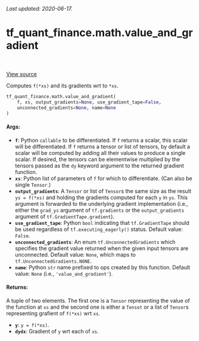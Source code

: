 <!--
This file is generated by a tool. Do not edit directly.
For open-source contributions the docs will be updated automatically.
-->

*Last updated: 2020-06-17.*

<div itemscope itemtype="http://developers.google.com/ReferenceObject">
<meta itemprop="name" content="tf_quant_finance.math.value_and_gradient" />
<meta itemprop="path" content="Stable" />
</div>

# tf_quant_finance.math.value_and_gradient

<!-- Insert buttons and diff -->

<table class="tfo-notebook-buttons tfo-api" align="left">
</table>

<a target="_blank" href="https://github.com/google/tf-quant-finance/blob/master/tf_quant_finance/math/gradient.py">View source</a>



Computes `f(*xs)` and its gradients wrt to `*xs`.

```python
tf_quant_finance.math.value_and_gradient(
    f, xs, output_gradients=None, use_gradient_tape=False,
    unconnected_gradients=None, name=None
)
```



<!-- Placeholder for "Used in" -->


#### Args:


* <b>`f`</b>: Python `callable` to be differentiated. If `f` returns a scalar, this
  scalar will be differentiated. If `f` returns a tensor or list of tensors,
  by default a scalar will be computed by adding all their values to produce
  a single scalar. If desired, the tensors can be elementwise multiplied by
  the tensors passed as the `dy` keyword argument to the returned gradient
  function.
* <b>`xs`</b>: Python list of parameters of `f` for which to differentiate. (Can also
  be single `Tensor`.)
* <b>`output_gradients`</b>: A `Tensor` or list of `Tensor`s the same size as the
  result `ys = f(*xs)` and holding the gradients computed for each `y` in
  `ys`. This argument is forwarded to the underlying gradient implementation
  (i.e., either the `grad_ys` argument of `tf.gradients` or the
  `output_gradients` argument of `tf.GradientTape.gradient`).
* <b>`use_gradient_tape`</b>: Python `bool` indicating that `tf.GradientTape` should be
  used regardless of `tf.executing_eagerly()` status.
  Default value: `False`.
* <b>`unconnected_gradients`</b>: An enum `tf.UnconnectedGradients` which specifies the
  gradient value returned when the given input tensors are unconnected.
  Default value: `None`, which maps to `tf.UnconnectedGradients.NONE`.
* <b>`name`</b>: Python `str` name prefixed to ops created by this function.
  Default value: `None` (i.e., `'value_and_gradient'`).


#### Returns:

A tuple of two elements. The first one is a `Tensor` representing the value
of the function at `xs` and the second one is either a `Tensot` or a list of
`Tensor`s representing grafient of `f(*xs)` wrt `xs`.

* <b>`y`</b>: `y = f(*xs)`.
* <b>`dydx`</b>: Gradient of `y` wrt each of `xs`.